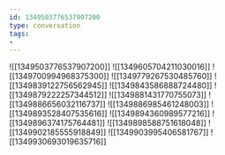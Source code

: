 ```yaml
---
id: 1349503776537907200
type: conversation
tags:
- 
---
```

![[1349503776537907200]]
![[1349605704211030016]]
![[1349700994968375300]]
![[1349779267530485760]]
![[1349839122756562945]]
![[1349843586888724480]]
![[1349879222257344512]]
![[1349881431770755073]]
![[1349886656032116737]]
![[1349886985461248003]]
![[1349893528407535616]]
![[1349894360989577216]]
![[1349896374175764481]]
![[1349898588751618048]]
![[1349902185555918849]]
![[1349903995406581767]]
![[1349930693019635716]]

